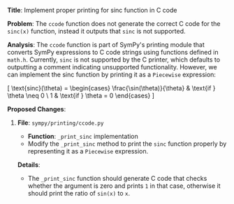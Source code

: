 **Title**: Implement proper printing for sinc function in C code

**Problem**: The `ccode` function does not generate the correct C code for the `sinc(x)` function, instead it outputs that `sinc` is not supported.

**Analysis**: The `ccode` function is part of SymPy's printing module that converts SymPy expressions to C code strings using functions defined in `math.h`. Currently, `sinc` is not supported by the C printer, which defaults to outputting a comment indicating unsupported functionality. However, we can implement the sinc function by printing it as a `Piecewise` expression: 

\[ \text{sinc}(\theta) = \begin{cases} 
\frac{\sin(\theta)}{\theta} & \text{if } \theta \neq 0 \\
1 & \text{if } \theta = 0 
\end{cases} \]

**Proposed Changes**:
1. **File**: `sympy/printing/ccode.py`
   - **Function**: `_print_sinc` implementation
   - Modify the `_print_sinc` method to print the `sinc` function properly by representing it as a `Piecewise` expression. 

   **Details**:
   - The `_print_sinc` function should generate C code that checks whether the argument is zero and prints `1` in that case, otherwise it should print the ratio of `sin(x)` to `x`.

